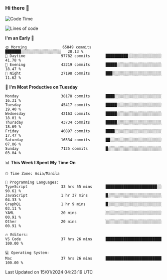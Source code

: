 ### Hi there 👋

<!--START_SECTION:waka-->
![Code Time](http://img.shields.io/badge/Code%20Time-4%2C712%20hrs%2018%20mins-blue)

![Lines of code](https://img.shields.io/badge/From%20Hello%20World%20I%27ve%20Written-107.4%20million%20lines%20of%20code-blue)

**I'm an Early 🐤** 

```text
🌞 Morning                65849 commits       ███████░░░░░░░░░░░░░░░░░░   28.13 % 
🌆 Daytime                97782 commits       ██████████░░░░░░░░░░░░░░░   41.78 % 
🌃 Evening                43219 commits       █████░░░░░░░░░░░░░░░░░░░░   18.47 % 
🌙 Night                  27198 commits       ███░░░░░░░░░░░░░░░░░░░░░░   11.62 % 
```
📅 **I'm Most Productive on Tuesday** 

```text
Monday                   38178 commits       ████░░░░░░░░░░░░░░░░░░░░░   16.31 % 
Tuesday                  45417 commits       █████░░░░░░░░░░░░░░░░░░░░   19.40 % 
Wednesday                42163 commits       █████░░░░░░░░░░░░░░░░░░░░   18.01 % 
Thursday                 43734 commits       █████░░░░░░░░░░░░░░░░░░░░   18.69 % 
Friday                   40897 commits       ████░░░░░░░░░░░░░░░░░░░░░   17.47 % 
Saturday                 16534 commits       ██░░░░░░░░░░░░░░░░░░░░░░░   07.06 % 
Sunday                   7125 commits        █░░░░░░░░░░░░░░░░░░░░░░░░   03.04 % 
```


📊 **This Week I Spent My Time On** 

```text
🕑︎ Time Zone: Asia/Manila

💬 Programming Languages: 
TypeScript               33 hrs 55 mins      ███████████████████████░░   90.61 % 
JavaScript               1 hr 37 mins        █░░░░░░░░░░░░░░░░░░░░░░░░   04.33 % 
GraphQL                  1 hr 9 mins         █░░░░░░░░░░░░░░░░░░░░░░░░   03.11 % 
YAML                     20 mins             ░░░░░░░░░░░░░░░░░░░░░░░░░   00.91 % 
Other                    20 mins             ░░░░░░░░░░░░░░░░░░░░░░░░░   00.91 % 

🔥 Editors: 
VS Code                  37 hrs 26 mins      █████████████████████████   100.00 % 

💻 Operating System: 
Mac                      37 hrs 26 mins      █████████████████████████   100.00 % 
```


 Last Updated on 15/01/2024 04:23:19 UTC
<!--END_SECTION:waka-->


<!--
**rad182/rad182** is a ✨ _special_ ✨ repository because its `README.md` (this file) appears on your GitHub profile.

Here are some ideas to get you started:

- 🔭 I’m currently working on ...
- 🌱 I’m currently learning ...
- 👯 I’m looking to collaborate on ...
- 🤔 I’m looking for help with ...
- 💬 Ask me about ...
- 📫 How to reach me: ...
- 😄 Pronouns: ...
- ⚡ Fun fact: ...
-->
